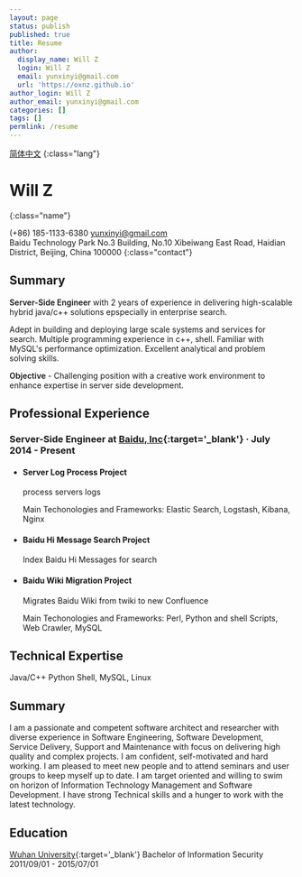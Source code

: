 ```yaml
---
layout: page
status: publish
published: true
title: Resume
author:
  display_name: Will Z
  login: Will Z
  email: yunxinyi@gmail.com
  url: 'https://oxnz.github.io'
author_login: Will Z
author_email: yunxinyi@gmail.com
categories: []
tags: []
permlink: /resume
---
```


<style type="text/css">
strong {
	font-weight: 600;
}

.post-header {
	margin-bottom: 0;
}

.post-title {
	display: none;
}

.post-content .lang {
	float: right;
}

.post-content .name {
	font-size: 28px;
	line-height: 40px;
	font-weight: 600;
}

.post-content .contact {
	color: #666;
	font-size: 14px;
	line-height: 20px;
}

.post-content h1,
.post-content h2,
.post-content h3,
.post-content h4,
.post-content h5,
.post-content h6 {
	font-family: 'Helvetica Neue', Helvetica, Arial, sans-serif;
	font-weight: 600;
}

.post-content h2 {
	font-size: 17px;
	line-height: 28px;
	padding-bottom: 4px;
	border-bottom: 1px solid #ededed;
}

.post-content h3 {
	font-size: 16px;
	line-height: 22px;
}

.post-content h4 {
	font-size: 15px;
	line-height: 22px;
}
</style>

<i class="fa fa-language"></i> [简体中文](/resume-zh_CN/)
{:class="lang"}

# Will Z
{:class="name"}

<i class="fa fa-phone"></i> (+86) 185-1133-6380
<i class="fa fa-envelope-o"></i> [yunxinyi@gmail.com](mailto:yunxinyi@gmail.com)
<br/>
<i class="fa fa-map-marker"></i> Baidu Technology Park No.3 Building, No.10 Xibeiwang East Road, Haidian District, Beijing, China 100000
{:class="contact"}

## Summary

**Server-Side Engineer** with 2 years of experience in delivering high-scalable hybrid java/c++ solutions epspecially in enterprise search.

Adept in building and deploying large scale systems and services for search. Multiple programming experience in c++, shell. Familiar with MySQL's performance optimization. Excellent analytical and problem solving skills.

**Objective** - Challenging position with a creative work environment to enhance expertise in server side development.


## Professional Experience

### Server-Side Engineer at [Baidu, Inc](https://www.baidu.com){:target='_blank'} &middot; July 2014 - Present

* #### Server Log Process Project

	process servers logs

	Main Techonologies and Frameworks: Elastic Search, Logstash, Kibana, Nginx

* #### Baidu Hi Message Search Project

	Index Baidu Hi Messages for search

* #### Baidu Wiki Migration Project

	Migrates Baidu Wiki from twiki to new Confluence

	Main Techonologies and Frameworks: Perl, Python and shell Scripts, Web Crawler, MySQL

## Technical Expertise

Java/C++ Python Shell, MySQL, Linux

## Summary


I am a passionate and competent software architect and researcher with diverse experience in Software Engineering, Software Development, Service Delivery, Support and Maintenance with focus on delivering high quality and complex projects. I am confident, self-motivated and hard working. I am pleased to meet new people and to attend seminars and user groups to keep myself up to date. I am target oriented and willing to swim on horizon of Information Technology Management and Software Development. I have strong Technical skills and a hunger to work with the latest technology.

## Education

<i class="fa fa-university"></i> [Wuhan University](http://www.whu.edu.cn/){:target='_blank'}
<i class="fa fa-graduation-cap"></i> Bachelor of Information Security
<i class="fa fa-calendar"></i> 2011/09/01 - 2015/07/01
